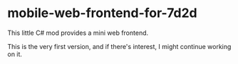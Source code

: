 # mobile-web-frontend-for-7d2d

This little C# mod provides a mini web frontend.

This is the very first version, and if there's interest, I might continue working on it.
